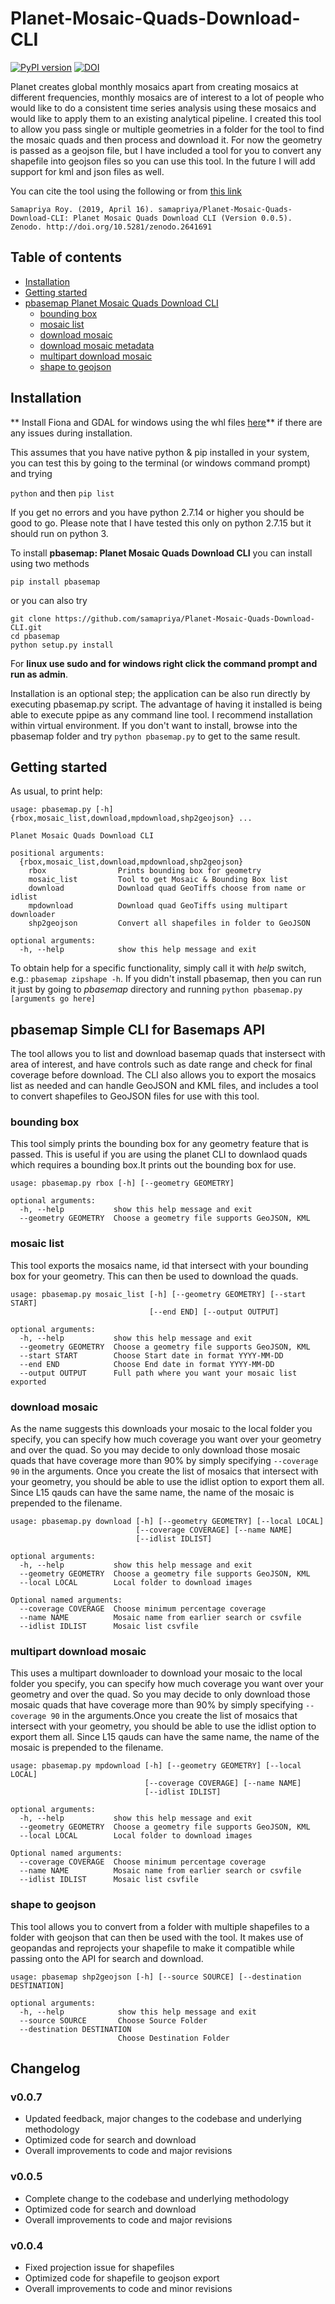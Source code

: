# Planet-Mosaic-Quads-Download-CLI
[![PyPI version](https://badge.fury.io/py/pbasemap.svg)](https://badge.fury.io/py/pbasemap)
[![DOI](https://zenodo.org/badge/DOI/10.5281/zenodo.2641691.svg)](https://doi.org/10.5281/zenodo.2641691)

Planet creates global monthly mosaics apart from creating mosaics at different frequencies, monthly mosaics are of interest to a lot of people who would like to do a consistent time series analysis using these mosaics and would like to apply them to an existing analytical pipeline. I created this tool to allow you pass single or multiple geometries in a folder for the tool to find the mosaic quads and then process and download it. For now the geometry is passed as a geojson file, but I have included a tool for you to convert any shapefile into geojson files so you can use this tool. In the future I will add support for kml and json files as well.

You can cite the tool using the following or from [this link](https://zenodo.org/record/2641691)

```
Samapriya Roy. (2019, April 16). samapriya/Planet-Mosaic-Quads-Download-CLI: Planet Mosaic Quads Download CLI (Version 0.0.5).
Zenodo. http://doi.org/10.5281/zenodo.2641691
```



## Table of contents
* [Installation](#installation)
* [Getting started](#getting-started)
* [pbasemap Planet Mosaic Quads Download CLI](#pbasemap-planet-mosaic-quads-download-cli)
    * [bounding box](#bounding-box)
    * [mosaic list](#mosaic-list)
    * [download mosaic](#download-mosaic)
    * [download mosaic metadata](#download-mosaic-metadata)
    * [multipart download mosaic](#multipart-download-mosaic)
    * [shape to geojson](#shape-to-geojson)

## Installation
** Install Fiona and GDAL for windows using the whl files [here](https://www.lfd.uci.edu/~gohlke/pythonlibs/)** if there are any issues during installation.

This assumes that you have native python & pip installed in your system, you can test this by going to the terminal (or windows command prompt) and trying

```python``` and then ```pip list```

If you get no errors and you have python 2.7.14 or higher you should be good to go. Please note that I have tested this only on python 2.7.15 but it should run on python 3.

To install **pbasemap: Planet Mosaic Quads Download CLI** you can install using two methods

```pip install pbasemap```

or you can also try

```
git clone https://github.com/samapriya/Planet-Mosaic-Quads-Download-CLI.git
cd pbasemap
python setup.py install
```
For **linux use sudo and for windows right click the command prompt and run as admin**.

Installation is an optional step; the application can be also run directly by executing pbasemap.py script. The advantage of having it installed is being able to execute ppipe as any command line tool. I recommend installation within virtual environment. If you don't want to install, browse into the pbasemap folder and try ```python pbasemap.py``` to get to the same result.


## Getting started

As usual, to print help:

```
usage: pbasemap.py [-h] {rbox,mosaic_list,download,mpdownload,shp2geojson} ...

Planet Mosaic Quads Download CLI

positional arguments:
  {rbox,mosaic_list,download,mpdownload,shp2geojson}
    rbox                Prints bounding box for geometry
    mosaic_list         Tool to get Mosaic & Bounding Box list
    download            Download quad GeoTiffs choose from name or idlist
    mpdownload          Download quad GeoTiffs using multipart downloader
    shp2geojson         Convert all shapefiles in folder to GeoJSON

optional arguments:
  -h, --help            show this help message and exit
  ```

To obtain help for a specific functionality, simply call it with _help_ switch, e.g.: `pbasemap zipshape -h`. If you didn't install pbasemap, then you can run it just by going to *pbasemap* directory and running `python pbasemap.py [arguments go here]`

## pbasemap Simple CLI for Basemaps API
The tool allows you to list and download basemap quads that instersect with area of interest, and have controls such as date range and check for final coverage before download. The CLI also allows you to export the mosaics list as needed and can handle GeoJSON and KML files, and includes a tool to convert shapefiles to GeoJSON files for use with this tool.

### bounding box
This tool simply prints the bounding box for any geometry feature that is passed. This is useful if you are using the planet CLI to downlaod quads which requires a bounding box.It prints out the bounding box for use.

```
usage: pbasemap.py rbox [-h] [--geometry GEOMETRY]

optional arguments:
  -h, --help           show this help message and exit
  --geometry GEOMETRY  Choose a geometry file supports GeoJSON, KML

```

### mosaic list
This tool exports the mosaics name, id that intersect with your bounding box for your geometry. This can then be used to download the quads.

```
usage: pbasemap.py mosaic_list [-h] [--geometry GEOMETRY] [--start START]
                               [--end END] [--output OUTPUT]

optional arguments:
  -h, --help           show this help message and exit
  --geometry GEOMETRY  Choose a geometry file supports GeoJSON, KML
  --start START        Choose Start date in format YYYY-MM-DD
  --end END            Choose End date in format YYYY-MM-DD
  --output OUTPUT      Full path where you want your mosaic list exported
```

### download mosaic
As the name suggests this downloads your mosaic to the local folder you specify, you can specify how much coverage you want over your geometry and over the quad. So you may decide to only download those mosaic quads that have coverage more than 90% by simply specifying ```--coverage 90``` in the arguments. Once you create the list of mosaics that intersect with your geometry, you should be able to use the idlist option to export them all. Since L15 qauds can have the same name, the name of the mosaic is prepended to the filename.

```
usage: pbasemap.py download [-h] [--geometry GEOMETRY] [--local LOCAL]
                            [--coverage COVERAGE] [--name NAME]
                            [--idlist IDLIST]

optional arguments:
  -h, --help           show this help message and exit
  --geometry GEOMETRY  Choose a geometry file supports GeoJSON, KML
  --local LOCAL        Local folder to download images

Optional named arguments:
  --coverage COVERAGE  Choose minimum percentage coverage
  --name NAME          Mosaic name from earlier search or csvfile
  --idlist IDLIST      Mosaic list csvfile
```

### multipart download mosaic
This uses a multipart downloader to download your mosaic to the local folder you specify, you can specify how much coverage you want over your geometry and over the quad. So you may decide to only download those mosaic quads that have coverage more than 90% by simply specifying ```--coverage 90``` in the arguments.Once you create the list of mosaics that intersect with your geometry, you should be able to use the idlist option to export them all. Since L15 qauds can have the same name, the name of the mosaic is prepended to the filename.

```
usage: pbasemap.py mpdownload [-h] [--geometry GEOMETRY] [--local LOCAL]
                              [--coverage COVERAGE] [--name NAME]
                              [--idlist IDLIST]

optional arguments:
  -h, --help           show this help message and exit
  --geometry GEOMETRY  Choose a geometry file supports GeoJSON, KML
  --local LOCAL        Local folder to download images

Optional named arguments:
  --coverage COVERAGE  Choose minimum percentage coverage
  --name NAME          Mosaic name from earlier search or csvfile
  --idlist IDLIST      Mosaic list csvfile
```

### shape to geojson
This tool allows you to convert from  a folder with multiple shapefiles to a folder with geojson that can then be used with the tool. It makes use of geopandas and reprojects your shapefile to make it compatible while passing onto the API for search and download.

```
usage: pbasemap shp2geojson [-h] [--source SOURCE] [--destination DESTINATION]

optional arguments:
  -h, --help            show this help message and exit
  --source SOURCE       Choose Source Folder
  --destination DESTINATION
                        Choose Destination Folder
```

## Changelog

### v0.0.7

- Updated feedback, major changes to the codebase and underlying methodology
- Optimized code for search and download
- Overall improvements to code and major revisions

### v0.0.5

- Complete change to the codebase and underlying methodology
- Optimized code for search and download
- Overall improvements to code and major revisions

### v0.0.4

- Fixed projection issue for shapefiles
- Optimized code for shapefile to geojson export
- Overall improvements to code and minor revisions
